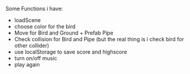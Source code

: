 Some Functions i have:

- loadScene
- choose color for the bird
- Move for Bird and Ground + Prefab Pipe
- Check collision for Bird and Pipe (but the real thing is i check bird for other collider)
- use localStorage to save score and highscore
- turn on/off music
- play again

